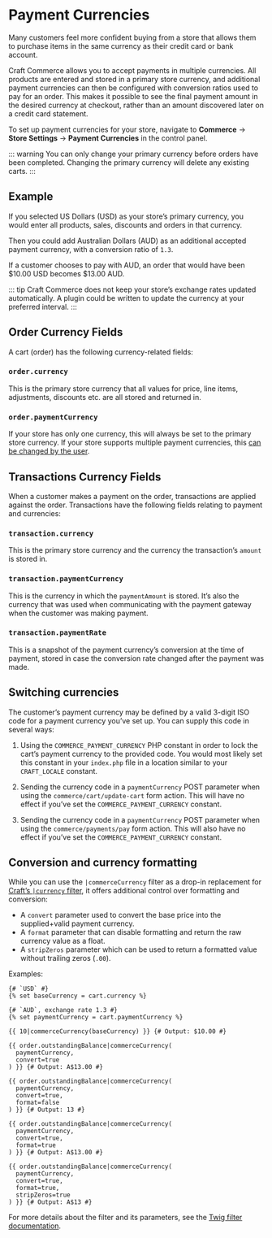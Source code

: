 # Payment Currencies

Many customers feel more confident buying from a store that allows them to purchase items in the same currency as their credit card or bank account.

Craft Commerce allows you to accept payments in multiple currencies. All products are entered and stored in a primary store currency, and additional payment currencies can then be configured with conversion ratios used to pay for an order. This makes it possible to see the final payment amount in the desired currency at checkout, rather than an amount discovered later on a credit card statement.

To set up payment currencies for your store, navigate to **Commerce** → **Store Settings** → **Payment Currencies** in the control panel.

::: warning
You can only change your primary currency before orders have been completed. Changing the primary currency will delete any existing carts.
:::

## Example

If you selected US Dollars (USD) as your store’s primary currency, you would enter all products, sales, discounts and orders in that currency.

Then you could add Australian Dollars (AUD) as an additional accepted payment currency, with a conversion ratio of `1.3`.

If a customer chooses to pay with AUD, an order that would have been $10.00 USD becomes $13.00 AUD.

::: tip
Craft Commerce does not keep your store’s exchange rates updated automatically. A plugin could be written to update the currency at your preferred interval.
:::

## Order Currency Fields

A cart (order) has the following currency-related fields:

### `order.currency`

This is the primary store currency that all values for price, line items, adjustments, discounts etc. are all stored and returned in.

### `order.paymentCurrency`

If your store has only one currency, this will always be set to the primary store currency. If your store supports multiple payment currencies, this [can be changed by the user](#switching-currencies).

## Transactions Currency Fields

When a customer makes a payment on the order, transactions are applied against the order. Transactions have the following fields relating to payment and currencies:

### `transaction.currency`

This is the primary store currency and the currency the transaction’s `amount` is stored in.

### `transaction.paymentCurrency`

This is the currency in which the `paymentAmount` is stored. It’s also the currency that was used when communicating with the payment gateway when the customer was making payment.

### `transaction.paymentRate`

This is a snapshot of the payment currency’s conversion at the time of payment, stored in case the conversion rate changed after the payment was made.

## Switching currencies

The customer’s payment currency may be defined by a valid 3-digit ISO code for a payment currency you’ve set up. You can supply this code in several ways:

1. Using the `COMMERCE_PAYMENT_CURRENCY` PHP constant in order to lock the cart’s payment currency to the provided code. You would most likely set this constant in your `index.php` file in a location similar to your `CRAFT_LOCALE` constant.

2. Sending the currency code in a `paymentCurrency` POST parameter when using the `commerce/cart/update-cart` form action. This will have no effect if you’ve set the `COMMERCE_PAYMENT_CURRENCY` constant.

3. Sending the currency code in a `paymentCurrency` POST parameter when using the `commerce/payments/pay` form action. This will also have no effect if you’ve set the `COMMERCE_PAYMENT_CURRENCY` constant.

## Conversion and currency formatting

While you can use the `|commerceCurrency` filter as a drop-in replacement for [Craft’s `|currency` filter](/5.x/reference/twig/filters.md#currency), it offers additional control over formatting and conversion:

- A `convert` parameter used to convert the base price into the supplied+valid payment currency.
- A `format` parameter that can disable formatting and return the raw currency value as a float.
- A `stripZeros` parameter which can be used to return a formatted value without trailing zeros (`.00`).

Examples:

```twig
{# `USD` #}
{% set baseCurrency = cart.currency %}

{# `AUD`, exchange rate 1.3 #}
{% set paymentCurrency = cart.paymentCurrency %}

{{ 10|commerceCurrency(baseCurrency) }} {# Output: $10.00 #}

{{ order.outstandingBalance|commerceCurrency(
  paymentCurrency,
  convert=true
) }} {# Output: A$13.00 #}

{{ order.outstandingBalance|commerceCurrency(
  paymentCurrency,
  convert=true,
  format=false
) }} {# Output: 13 #}

{{ order.outstandingBalance|commerceCurrency(
  paymentCurrency,
  convert=true,
  format=true
) }} {# Output: A$13.00 #}

{{ order.outstandingBalance|commerceCurrency(
  paymentCurrency,
  convert=true,
  format=true,
  stripZeros=true
) }} {# Output: A$13 #}
```

For more details about the filter and its parameters, see the [Twig filter documentation](twig-filters.md#commercecurrency).
